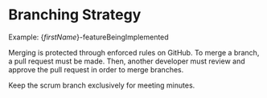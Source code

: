 # Branching Strategy
Example: {*firstName*}-featureBeingImplemented

Merging is protected through enforced rules on GitHub. To merge a branch, a pull request must be made. Then,
another developer must review and approve the pull request in order to merge branches.

Keep the scrum branch exclusively for meeting minutes.
